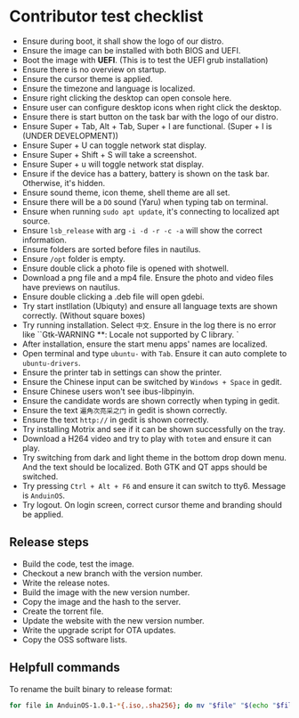 # Contributor test checklist

* Ensure during boot, it shall show the logo of our distro.
* Ensure the image can be installed with both BIOS and UEFI.
* Boot the image with **UEFI**. (This is to test the UEFI grub installation)
* Ensure there is no overview on startup.
* Ensure the cursor theme is applied.
* Ensure the timezone and language is localized.
* Ensure right clicking the desktop can open console here.
* Ensure user can configure desktop icons when right click the desktop.
* Ensure there is start button on the task bar with the logo of our distro.
* Ensure Super + Tab, Alt + Tab, Super + I are functional. (Super + I is (UNDER DEVELOPMENT))
* Ensure Super + U can toggle network stat display.
* Ensure Super + Shift + S will take a screenshot.
* Ensure Super + u will toggle network stat display.
* Ensure if the device has a battery, battery is shown on the task bar. Otherwise, it's hidden.
* Ensure sound theme, icon theme, shell theme are all set.
* Ensure there will be a `DO` sound (Yaru) when typing tab on terminal.
* Ensure when running `sudo apt update`, it's connecting to localized apt source.
* Ensure `lsb_release` with arg `-i -d -r -c -a` will show the correct information.
* Ensure folders are sorted before files in nautilus.
* Ensure `/opt` folder is empty.
* Ensure double click a photo file is opened with shotwell.
* Download a png file and a mp4 file. Ensure the photo and video files have previews on nautilus.
* Ensure double clicking a .deb file will open gdebi.
* Try start instllation (Ubiquty) and ensure all language texts are shown correctly. (Without square boxes)
* Try running installation. Select `中文`. Ensure in the log there is no error like ``Gtk-WARNING **: Locale not supported by C library. `
* After installation, ensure the start menu apps' names are localized.
* Open terminal and type `ubuntu-` with `Tab`. Ensure it can auto complete to `ubuntu-drivers`.
* Ensure the printer tab in settings can show the printer.
* Ensure the Chinese input can be switched by `Windows + Space` in gedit.
* Ensure Chinese users won't see ibus-libpinyin.
* Ensure the candidate words are shown correctly when typing in gedit.
* Ensure the text `遍角次亮采之门` in gedit is shown correctly.
* Ensure the text `http://` in gedit is shown correctly.
* Try installing Motrix and see if it can be shown successfully on the tray.
* Download a H264 video and try to play with `totem` and ensure it can play.
* Try switching from dark and light theme in the bottom drop down menu. And the text should be localized. Both GTK and QT apps should be switched.
* Try pressing `Ctrl + Alt + F6` and ensure it can switch to tty6. Message is `AnduinOS`.
* Try logout. On login screen, correct cursor theme and branding should be applied.

## Release steps

* Build the code, test the image.
* Checkout a new branch with the version number.
* Write the release notes.
* Build the image with the new version number.
* Copy the image and the hash to the server.
* Create the torrent file.
* Update the website with the new version number.
* Write the upgrade script for OTA updates.
* Copy the OSS software lists.

## Helpfull commands

To rename the built binary to release format:

```bash
for file in AnduinOS-1.0.1-*{.iso,.sha256}; do mv "$file" "$(echo "$file" | sed -E 's/-[0-9]{10}//')"; done
```
